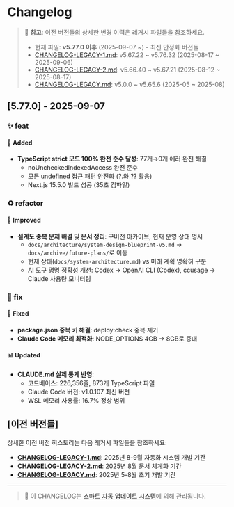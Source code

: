 # Changelog

> 📌 **참고**: 이전 버전들의 상세한 변경 이력은 레거시 파일들을 참조하세요.
>
> - 현재 파일: **v5.77.0 이후** (2025-09-07 ~) - 최신 안정화 버전들
> - [CHANGELOG-LEGACY-1.md](./CHANGELOG-LEGACY-1.md): v5.67.22 ~ v5.76.32 (2025-08-17 ~ 2025-09-06) 
> - [CHANGELOG-LEGACY-2.md](./CHANGELOG-LEGACY-2.md): v5.66.40 ~ v5.67.21 (2025-08-12 ~ 2025-08-17)
> - [CHANGELOG-LEGACY.md](./CHANGELOG-LEGACY.md): v5.0.0 ~ v5.65.6 (2025-05 ~ 2025-08)

## [5.77.0] - 2025-09-07

### ✨ feat

#### 🚀 Added

- **TypeScript strict 모드 100% 완전 준수 달성**: 77개→0개 에러 완전 해결
  - noUncheckedIndexedAccess 완전 준수
  - 모든 undefined 접근 패턴 안전화 (?.와 ?? 활용)
  - Next.js 15.5.0 빌드 성공 (35초 컴파일)

### ♻️ refactor

#### 🔧 Improved

- **설계도 중복 문제 해결 및 문서 정리**: 구버전 아카이브, 현재 운영 상태 명시
  - `docs/architecture/system-design-blueprint-v5.md` → `docs/archive/future-plans/`로 이동
  - 현재 상태(`docs/system-architecture.md`) vs 미래 계획 명확히 구분
  - AI 도구 명명 정확성 개선: Codex → OpenAI CLI (Codex), ccusage → Claude 사용량 모니터링

### 🔧 fix

#### 🐛 Fixed

- **package.json 중복 키 해결**: deploy:check 중복 제거
- **Claude Code 메모리 최적화**: NODE_OPTIONS 4GB → 8GB로 증대

#### 📊 Updated

- **CLAUDE.md 실제 통계 반영**: 
  - 코드베이스: 226,356줄, 873개 TypeScript 파일
  - Claude Code 버전: v1.0.107 최신 버전
  - WSL 메모리 사용률: 16.7% 정상 범위

## [이전 버전들]

상세한 이전 버전 히스토리는 다음 레거시 파일들을 참조하세요:

- **[CHANGELOG-LEGACY-1.md](./CHANGELOG-LEGACY-1.md)**: 2025년 8-9월 자동화 시스템 개발 기간
- **[CHANGELOG-LEGACY-2.md](./CHANGELOG-LEGACY-2.md)**: 2025년 8월 문서 체계화 기간  
- **[CHANGELOG-LEGACY.md](./CHANGELOG-LEGACY.md)**: 2025년 5-8월 초기 개발 기간

---

> 🤖 이 CHANGELOG는 [스마트 자동 업데이트 시스템](./docs/development/smart-changelog-system.md)에 의해 관리됩니다.